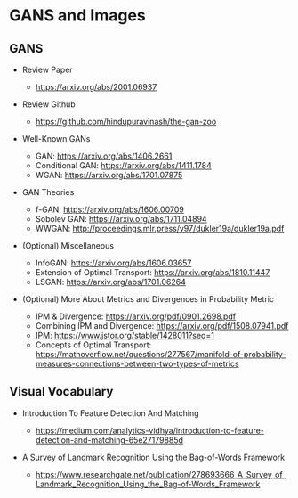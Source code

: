 # GANS and Images

## GANS

* Review Paper
  * https://arxiv.org/abs/2001.06937
  
* Review Github
  * https://github.com/hindupuravinash/the-gan-zoo

* Well-Known GANs
  * GAN: https://arxiv.org/abs/1406.2661
  * Conditional GAN: https://arxiv.org/abs/1411.1784
  * WGAN: https://arxiv.org/abs/1701.07875

* GAN Theories
  * f-GAN: https://arxiv.org/abs/1606.00709
  * Sobolev GAN: https://arxiv.org/abs/1711.04894
  * WWGAN: http://proceedings.mlr.press/v97/dukler19a/dukler19a.pdf
  
* (Optional) Miscellaneous
  * InfoGAN: https://arxiv.org/abs/1606.03657
  * Extension of Optimal Transport: https://arxiv.org/abs/1810.11447
  * LSGAN: https://arxiv.org/abs/1701.06264
  
* (Optional) More About Metrics and Divergences in Probability Metric
  * IPM & Divergence: https://arxiv.org/pdf/0901.2698.pdf
  * Combining IPM and Divergence: https://arxiv.org/pdf/1508.07941.pdf
  * IPM: https://www.jstor.org/stable/1428011?seq=1
  * Concepts of Optimal Transport: https://mathoverflow.net/questions/277567/manifold-of-probability-measures-connections-between-two-types-of-metrics


## Visual Vocabulary

* Introduction To Feature Detection And Matching
  * https://medium.com/analytics-vidhya/introduction-to-feature-detection-and-matching-65e27179885d
  
* A Survey of Landmark Recognition Using the Bag-of-Words Framework
  * https://www.researchgate.net/publication/278693666_A_Survey_of_Landmark_Recognition_Using_the_Bag-of-Words_Framework
